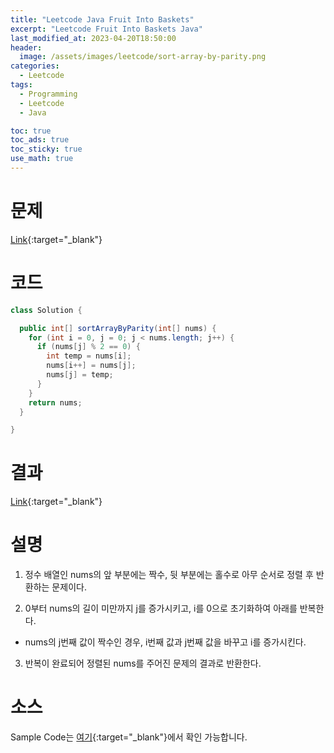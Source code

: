 ```yaml
---
title: "Leetcode Java Fruit Into Baskets"
excerpt: "Leetcode Fruit Into Baskets Java"
last_modified_at: 2023-04-20T18:50:00
header:
  image: /assets/images/leetcode/sort-array-by-parity.png
categories:
  - Leetcode
tags:
  - Programming
  - Leetcode
  - Java

toc: true
toc_ads: true
toc_sticky: true
use_math: true
---
```

# 문제
[Link](https://leetcode.com/problems/sort-array-by-parity){:target="_blank"}

# 코드
```java
class Solution {

  public int[] sortArrayByParity(int[] nums) {
    for (int i = 0, j = 0; j < nums.length; j++) {
      if (nums[j] % 2 == 0) {
        int temp = nums[i];
        nums[i++] = nums[j];
        nums[j] = temp;
      }
    }
    return nums;
  }

}
```

# 결과
[Link](https://leetcode.com/problems/sort-array-by-parity/submissions/936831244/){:target="_blank"}

# 설명
1. 정수 배열인 nums의 앞 부분에는 짝수, 뒷 부분에는 홀수로 아무 순서로 정렬 후 반환하는 문제이다.

2. 0부터 nums의 길이 미만까지 j를 증가시키고, i를 0으로 초기화하여 아래를 반복한다.
- nums의 j번째 값이 짝수인 경우, i번째 값과 j번째 값을 바꾸고 i를 증가시킨다.

3. 반복이 완료되어 정렬된 nums를 주어진 문제의 결과로 반환한다.

# 소스
Sample Code는 [여기](https://github.com/GracefulSoul/leetcode/blob/master/src/main/java/gracefulsoul/problems/SortArrayByParity.java){:target="_blank"}에서 확인 가능합니다.